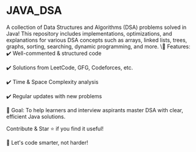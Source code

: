 # JAVA_DSA
A collection of Data Structures and Algorithms (DSA) problems solved in Java! This repository includes implementations, optimizations, and explanations for various DSA concepts such as arrays, linked lists, trees, graphs, sorting, searching, dynamic programming, and more.
\🔹 Features:
✔️ Well-commented & structured code

✔️ Solutions from LeetCode, GFG, Codeforces, etc.

✔️ Time & Space Complexity analysis

✔️ Regular updates with new problems

🚀 Goal: To help learners and interview aspirants master DSA with clear, efficient Java solutions.

Contribute & Star ⭐ if you find it useful!

🔗 Let's code smarter, not harder!
